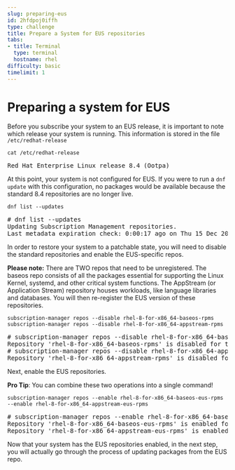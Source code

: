 ```yaml
---
slug: preparing-eus
id: 2hfdpoj0iffh
type: challenge
title: Prepare a System for EUS repositories
tabs:
- title: Terminal
  type: terminal
  hostname: rhel
difficulty: basic
timelimit: 1
---
```


# Preparing a system for EUS

Before you subscribe your system to an EUS release, it is important to note which release your system is running. This information is stored in the file `/etc/redhat-release`

```
cat /etc/redhat-release

```

<pre class=file>
Red Hat Enterprise Linux release 8.4 (Ootpa)
</pre>

At this point, your system is not configured for EUS. If you were to run a `dnf update` with this configuration, no packages would be available because the standard 8.4 repositories are no longer live.

```
dnf list --updates

```

<pre class=file>
# dnf list --updates
Updating Subscription Management repositories.
Last metadata expiration check: 0:00:17 ago on Thu 15 Dec 2022 11:29:05 PM UTC.
</pre>

In order to restore your system to a patchable state, you will need to disable the standard repositories and enable the EUS-specific repos.

**Please note:** There are TWO repos that need to be unregistered. The baseos repo consists of all the packages essential for supporting the Linux Kernel, systemd, and other critical system functions. The AppStream (or Application Stream) repository houses workloads, like language libraries and databases. You will then re-register the EUS version of these repositories.

```
subscription-manager repos --disable rhel-8-for-x86_64-baseos-rpms
subscription-manager repos --disable rhel-8-for-x86_64-appstream-rpms

```

<pre class=file>
# subscription-manager repos --disable rhel-8-for-x86_64-baseos-rpms
Repository 'rhel-8-for-x86_64-baseos-rpms' is disabled for this system.
# subscription-manager repos --disable rhel-8-for-x86_64-appstream-rpms
Repository 'rhel-8-for-x86_64-appstream-rpms' is disabled for this system.
</pre>

Next, enable the EUS repositories.

**Pro Tip**: You can combine these two operations into a single command!

```
subscription-manager repos --enable rhel-8-for-x86_64-baseos-eus-rpms --enable rhel-8-for-x86_64-appstream-eus-rpms

```

<pre class=file>
# subscription-manager repos --enable rhel-8-for-x86_64-baseos-eus-rpms --enable rhel-8-for-x86_64-appstream-eus-rpms
Repository 'rhel-8-for-x86_64-baseos-eus-rpms' is enabled for this system.
Repository 'rhel-8-for-x86_64-appstream-eus-rpms' is enabled for this system.
</pre>

Now that your system has the EUS repositories enabled, in the next step, you will actually go through the process of updating packages from the EUS repo.